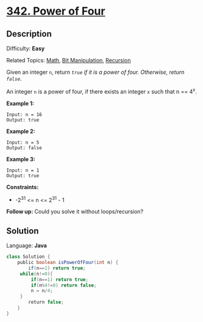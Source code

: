 # [342\. Power of Four](https://leetcode.com/problems/power-of-four/)

## Description

Difficulty: **Easy**  

Related Topics: [Math](https://leetcode.com/tag/math/), [Bit Manipulation](https://leetcode.com/tag/bit-manipulation/), [Recursion](https://leetcode.com/tag/recursion/)


Given an integer `n`, return _`true` if it is a power of four. Otherwise, return `false`_.

An integer `n` is a power of four, if there exists an integer `x` such that n == 4<sup>x</sup>.

**Example 1:**

```
Input: n = 16
Output: true
```

**Example 2:**

```
Input: n = 5
Output: false
```

**Example 3:**

```
Input: n = 1
Output: true
```

**Constraints:**

*   -2<sup>31</sup> <= n <= 2<sup>31</sup> - 1

**Follow up:** Could you solve it without loops/recursion?

## Solution

Language: **Java**

```java
class Solution {
    public boolean isPowerOfFour(int n) {
        if(n==1) return true;
     while(n!=0){
         if(n==1) return true;
         if(n%4!=0) return false;
         n = n/4;
     }  
        return false;
    }
}
```